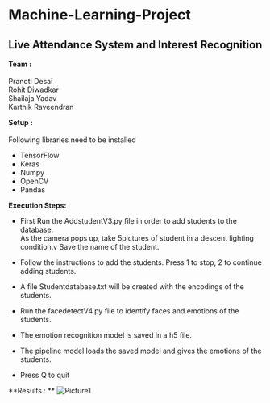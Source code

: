# Machine-Learning-Project
## Live Attendance System and Interest Recognition 

**Team :** <br>
<br>Pranoti Desai<br>
 Rohit Diwadkar<br>
 Shailaja Yadav<br>
 Karthik Raveendran<br>
       
**Setup :** <br>
<br>Following libraries need to be installed<br>
* TensorFlow<br>
* Keras<br>
* Numpy<br>
* OpenCV<br>
* Pandas<br>
        
**Execution Steps:**<br>

* First Run the AddstudentV3.py file in order to add students to the database.<br>
    As the camera pops up, take 5pictures of student in a descent lighting condition.v
    Save the name of the student.<br>
* Follow the instructions to add the students. Press 1 to stop, 2 to continue adding students.<br>
* A file Studentdatabase.txt will be created with the encodings of the students.<br>

* Run the facedetectV4.py file to identify faces and emotions of the students. <br>
* The emotion recognition model is saved in a h5 file.<br>
* The pipeline model loads the saved model and gives the emotions of the students.<br>

* Press Q to quit

**Results : **
![Picture1](https://user-images.githubusercontent.com/43567199/57425553-9608f980-71e9-11e9-97c2-6191b6f9e398.png)









